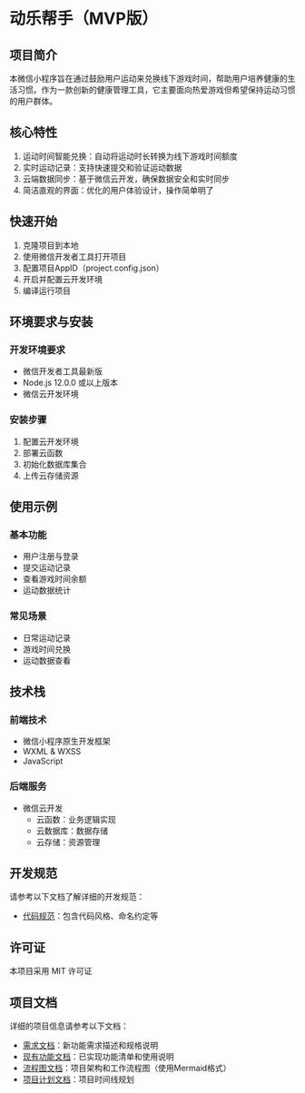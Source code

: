 # 动乐帮手（MVP版）

## 项目简介
本微信小程序旨在通过鼓励用户运动来兑换线下游戏时间，帮助用户培养健康的生活习惯。作为一款创新的健康管理工具，它主要面向热爱游戏但希望保持运动习惯的用户群体。

## 核心特性
1. 运动时间智能兑换：自动将运动时长转换为线下游戏时间额度
2. 实时运动记录：支持快速提交和验证运动数据
3. 云端数据同步：基于微信云开发，确保数据安全和实时同步
4. 简洁直观的界面：优化的用户体验设计，操作简单明了

## 快速开始
1. 克隆项目到本地
2. 使用微信开发者工具打开项目
3. 配置项目AppID（project.config.json）
4. 开启并配置云开发环境
5. 编译运行项目

## 环境要求与安装
### 开发环境要求
- 微信开发者工具最新版
- Node.js 12.0.0 或以上版本
- 微信云开发环境

### 安装步骤
1. 配置云开发环境
2. 部署云函数
3. 初始化数据库集合
4. 上传云存储资源

## 使用示例
### 基本功能
- 用户注册与登录
- 提交运动记录
- 查看游戏时间余额
- 运动数据统计

### 常见场景
- 日常运动记录
- 游戏时间兑换
- 运动数据查看

## 技术栈
### 前端技术
- 微信小程序原生开发框架
- WXML & WXSS
- JavaScript

### 后端服务
- 微信云开发
  - 云函数：业务逻辑实现
  - 云数据库：数据存储
  - 云存储：资源管理

## 开发规范
请参考以下文档了解详细的开发规范：

- [代码规范](.cursorrules)：包含代码风格、命名约定等

## 许可证
本项目采用 MIT 许可证

## 项目文档
详细的项目信息请参考以下文档：

- [需求文档](docs/new-requirements.md)：新功能需求描述和规格说明
- [现有功能文档](docs/existing-functionality.md)：已实现功能清单和使用说明
- [流程图文档](docs/flowcharts.md)：项目架构和工作流程图（使用Mermaid格式）
- [项目计划文档](docs/project-plan.md)：项目时间线规划